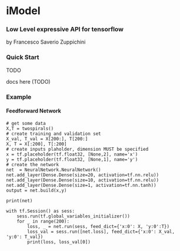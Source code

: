 # iModel
### Low Level expressive API for tensorflow
by Francesco Saverio Zuppichini

### Quick Start

TODO

docs here (TODO)

### Example

#### Feedforward Network

```[python]
# get some data
X,T = twospirals()
# create training and validation set
X_val, T_val = X[200:], T[200:]
X, T = X[:200], T[:200]
# create inputs plaholder, dimension MUST be specified
x = tf.placeholder(tf.float32, [None,2], name='x')
y = tf.placeholder(tf.float32, [None,1], name='y')
# create the network
net  = NeuralNetwork.NeuralNetwork()
net.add_layer(Dense.Dense(size=20, activation=tf.nn.relu))
net.add_layer(Dense.Dense(size=10, activation=tf.nn.relu))
net.add_layer(Dense.Dense(size=1, activation=tf.nn.tanh))
output = net.build(x,y)

print(net)

with tf.Session() as sess:
    sess.run(tf.global_variables_initializer())
    for _ in range(200):
        loss, _ = net.run(sess, feed_dict={'x:0': X, 'y:0':T})
        loss_val = sess.run([net.loss], feed_dict={'x:0': X_val, 'y:0': T_val})
        print(loss, loss_val[0])
```
